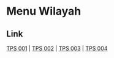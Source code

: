 # Menu Wilayah

## Link

[TPS 001](https://github.com/gigit-pemilu/pemilu-2024-72-sulawesi-tengah/tree/main/pilpres/hitung-suara/sub/72-sulawesi-tengah/sub/08-parigi-moutong/sub/07-bolano-lambunu/sub/2005-kotanagaya/sub/001-tps)
 | 
[TPS 002](https://github.com/gigit-pemilu/pemilu-2024-72-sulawesi-tengah/tree/main/pilpres/hitung-suara/sub/72-sulawesi-tengah/sub/08-parigi-moutong/sub/07-bolano-lambunu/sub/2005-kotanagaya/sub/002-tps)
 | 
[TPS 003](https://github.com/gigit-pemilu/pemilu-2024-72-sulawesi-tengah/tree/main/pilpres/hitung-suara/sub/72-sulawesi-tengah/sub/08-parigi-moutong/sub/07-bolano-lambunu/sub/2005-kotanagaya/sub/003-tps)
 | 
[TPS 004](https://github.com/gigit-pemilu/pemilu-2024-72-sulawesi-tengah/tree/main/pilpres/hitung-suara/sub/72-sulawesi-tengah/sub/08-parigi-moutong/sub/07-bolano-lambunu/sub/2005-kotanagaya/sub/004-tps)

